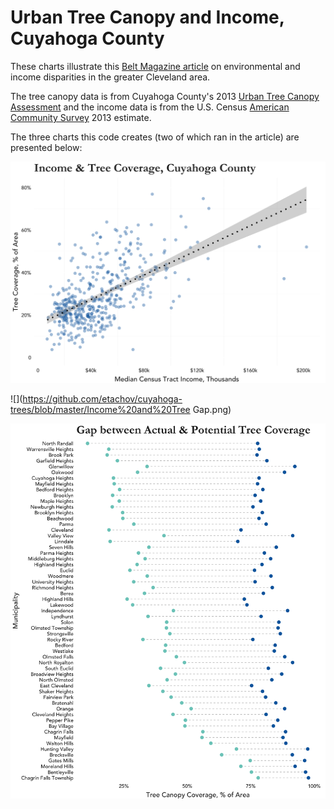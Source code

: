 # Urban Tree Canopy and Income, Cuyahoga County

These charts illustrate this <a href="http://beltmag.com/money-trees/" target="_blank"> Belt Magazine article</a> on environmental and income disparities in the greater Cleveland area. 

The tree canopy data is from Cuyahoga County's 2013 <a href="http://cuyahoga.org/canopy/downloads.html" target="_blank"> Urban Tree Canopy Assessment</a> and the income data is from the U.S. Census <a href="http://factfinder.census.gov/faces/nav/jsf/pages/index.xhtml" target="_blank"> American Community Survey</a> 2013 estimate.

The three charts this code creates (two of which ran in the article) are presented below:

![](https://github.com/etachov/cuyahoga-trees/blob/master/Tree%20Coverage%20and%20Income.png)

![](https://github.com/etachov/cuyahoga-trees/blob/master/Income%20and%20Tree Gap.png)

![](https://github.com/etachov/cuyahoga-trees/blob/master/Gap%20between%20Actual%20and%20Potential%20Coverage.png)


